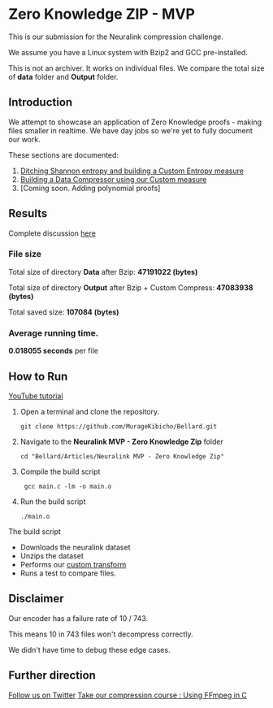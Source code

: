 # Zero Knowledge ZIP - MVP

This is our submission for the Neuralink compression challenge.

We assume you have a Linux system with Bzip2 and GCC pre-installed.

This is not an archiver. It works on individual files.
We compare the total size of **data** folder and **Output** folder.

## Introduction
We attempt to showcase an application of Zero Knowledge proofs -  making files smaller in realtime.
We have day jobs so we're yet to fully document our work.


These sections are documented:
1. [Ditching Shannon entropy and building a Custom Entropy measure](https://kibicho.substack.com/p/the-uniformity-measure?r=2at73k)
2. [Building a Data Compressor using our Custom measure](https://open.substack.com/pub/kibicho/p/decreasing-uniformity-neuralink-compression?r=2at73k&utm_campaign=post&utm_medium=web&showWelcomeOnShare=true)
3. [Coming soon. Adding polynomial proofs]

## Results
Complete discussion [here](https://open.substack.com/pub/kibicho/p/decreasing-uniformity-neuralink-compression?r=2at73k&utm_campaign=post&utm_medium=web&showWelcomeOnShare=true)

### File size
Total size of directory **Data** after Bzip:   **47191022 (bytes)**

Total size of directory **Output** after Bzip + Custom Compress:   **47083938 (bytes)**

Total saved  size:     **107084 (bytes)**

### Average running time.
**0.018055 seconds** per file

## How to Run 
[YouTube tutorial](https://youtu.be/u6zg2sSKIig)

1. Open a terminal and clone the repository.
   
   ```git clone https://github.com/MurageKibicho/Bellard.git```
2. Navigate to the **Neuralink MVP - Zero Knowledge Zip** folder
   
   ```cd "Bellard/Articles/Neuralink MVP - Zero Knowledge Zip" ```

3. Compile the build script
   
   ``` gcc main.c -lm -o main.o```

4. Run the build script
   
   ```./main.o```

 The build script
   - Downloads the neuralink dataset
   - Unzips the dataset
   - Performs our [custom transform](https://open.substack.com/pub/kibicho/p/decreasing-uniformity-neuralink-compression?r=2at73k&utm_campaign=post&utm_medium=web&showWelcomeOnShare=true)
   - Runs a test to compare files.
 
   
## Disclaimer
Our encoder has a failure rate of 10 / 743.

This means 10 in 743 files won't decompress correctly.

We didn't have time to debug these edge cases.

## Further direction
[Follow us on Twitter](https://x.com/murage_kibicho)
[Take our compression course : Using FFmpeg in C](https://www.udemy.com/course/part-1-video-coding-with-ffmpeg-and-c-in-replit-online-ide/)


